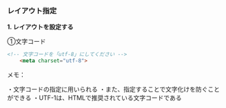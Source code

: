 ### レイアウト指定

**1. レイアウトを設定する**

①文字コード
```html
<!-- 文字コードを「utf-8」にしてください -->
    <meta charset="utf-8">
```

メモ：

・文字コードの指定に用いられる
・また、指定することで文字化けを防ぐことができる
・UTF-1は、HTMLで推奨されている文字コードである